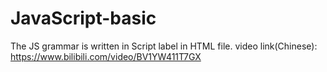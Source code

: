 # JavaScript-basic
The JS grammar is written in Script label in HTML file.
video link(Chinese): https://www.bilibili.com/video/BV1YW411T7GX
